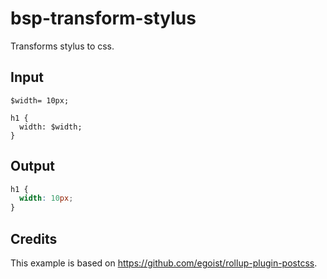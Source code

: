 # bsp-transform-stylus

Transforms stylus to css.

## Input

```stylus
$width= 10px;

h1 {
  width: $width;
}
```

## Output

```css
h1 {
  width: 10px;
}
```

## Credits

This example is based on https://github.com/egoist/rollup-plugin-postcss.
